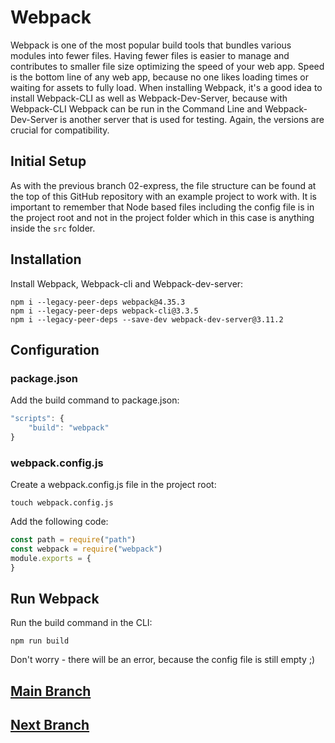 # Webpack
Webpack is one of the most popular build tools that bundles various modules into fewer files. Having fewer files is easier to manage and contributes to smaller file size optimizing the speed of your web app. Speed is the bottom line of any web app, because no one likes loading times or waiting for assets to fully load. When installing Webpack, it's a good idea to install Webpack-CLI as well as Webpack-Dev-Server, because with Webpack-CLI Webpack can be run in the Command Line and Webpack-Dev-Server is another server that is used for testing. Again, the versions are crucial for compatibility.

## Initial Setup
As with the previous branch 02-express, the file structure can be found at the top of this GitHub repository with an example project to work with. It is important to remember that Node based files including the config file is in the project root and not in the project folder which in this case is anything inside the `src` folder.

## Installation
Install Webpack, Webpack-cli and Webpack-dev-server:
```
npm i --legacy-peer-deps webpack@4.35.3
npm i --legacy-peer-deps webpack-cli@3.3.5
npm i --legacy-peer-deps --save-dev webpack-dev-server@3.11.2
```

## Configuration
### package.json
Add the build command to package.json:
```js
"scripts": {
    "build": "webpack"
}
```

### webpack.config.js
Create a webpack.config.js file in the project root:
```
touch webpack.config.js
```
Add the following code:
```js
const path = require("path")
const webpack = require("webpack")
module.exports = {
}
```
## Run Webpack
Run the build command in the CLI: 
```
npm run build
```
Don't worry - there will be an error, because the config file is still empty ;)

## [Main Branch](https://github.com/michihodges/webpack-basics)
## [Next Branch](https://github.com/michihodges/webpack-basics/tree/04-webpack-entry)
